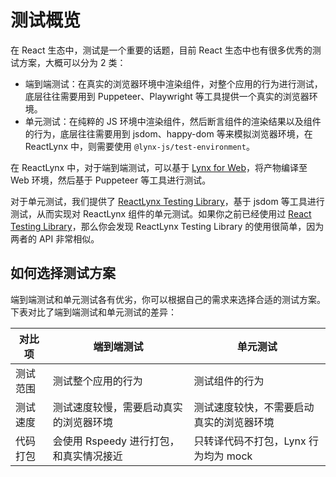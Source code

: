 # 测试概览

在 React 生态中，测试是一个重要的话题，目前 React 生态中也有很多优秀的测试方案，大概可以分为 2 类：

- 端到端测试：在真实的浏览器环境中渲染组件，对整个应用的行为进行测试，底层往往需要用到 Puppeteer、Playwright 等工具提供一个真实的浏览器环境。
- 单元测试：在纯粹的 JS 环境中渲染组件，然后断言组件的渲染结果以及组件的行为，底层往往需要用到 jsdom、happy-dom 等来模拟浏览器环境，在 ReactLynx 中，则需要使用 `@lynx-js/test-environment`。

在 ReactLynx 中，对于端到端测试，可以基于 [Lynx for Web](guide/start/fragments/web/integrating-lynx-with-web)，将产物编译至 Web 环境，然后基于 Puppeteer 等工具进行测试。

对于单元测试，我们提供了 [ReactLynx Testing Library](./react-lynx-testing-library/index.mdx)，基于 jsdom 等工具进行测试，从而实现对 ReactLynx 组件的单元测试。如果你之前已经使用过 [React Testing Library](https://testing-library.com/docs/react-testing-library/intro/)，那么你会发现 ReactLynx Testing Library 的使用很简单，因为两者的 API 非常相似。

## 如何选择测试方案

端到端测试和单元测试各有优劣，你可以根据自己的需求来选择合适的测试方案。下表对比了端到端测试和单元测试的差异：

| 对比项   | 端到端测试                              | 单元测试                                 |
| -------- | --------------------------------------- | ---------------------------------------- |
| 测试范围 | 测试整个应用的行为                      | 测试组件的行为                           |
| 测试速度 | 测试速度较慢，需要启动真实的浏览器环境  | 测试速度较快，不需要启动真实的浏览器环境 |
| 代码打包 | 会使用 Rspeedy 进行打包，和真实情况接近 | 只转译代码不打包，Lynx 行为均为 mock     |
